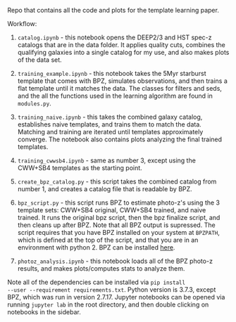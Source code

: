 
Repo that contains all the code and plots for the template learning paper.

Workflow:

1. <code>catalog.ipynb</code> - this notebook opens the DEEP2/3 and HST spec-z catalogs that are in the data folder. It applies quality cuts, combines the qualifying galaxies into a single catalog for my use, and also makes plots of the data set.

2. <code>training_example.ipynb</code> - this notebook takes the 5Myr starburst template that comes with BPZ, simulates observations, and then trains a flat template until it matches the data. The classes for filters and seds, and the all the functions used in the learning algorithm are found in <code>modules.py</code>.

3. <code>training_naive.ipynb</code> - this takes the combined galaxy catalog, establishes naive templates, and trains them to match the data. Matching and training are iterated until templates approximately converge. The notebook also contains plots analyzing the final trained templates.

4. <code>training_cwwsb4.ipynb</code> - same as number 3, except using the CWW+SB4 templates as the starting point.

5. <code>create_bpz_catalog.py</code> - this script takes the combined catalog from number 1, and creates a catalog file that is readable by BPZ.

6. <code>bpz_script.py</code> - this script runs BPZ to estimate photo-z's using the 3 template sets: CWW+SB4 original, CWW+SB4 trained, and naive trained. It runs the original bpz script, then the bpz finalize script, and then cleans up after BPZ. Note that all BPZ output is supressed. The script requires that you have BPZ installed on your system at <code>BPZPATH</code>, which is defined at the top of the script, and that you are in an environment with python 2. BPZ can be installed [here](http://www.stsci.edu/~dcoe/BPZ/).

7. <code>photoz_analysis.ipynb</code> - this notebook loads all of the BPZ photo-z results, and makes plots/computes stats to analyze them.

Note all of the dependencies can be installed via <code>pip install --user --requirement requirements.txt</code>. Python version is 3.7.3, except BPZ, which was run in version 2.7.17. Jupyter notebooks can be opened via running <code>jupyter lab</code> in the root directory, and then double clicking on notebooks in the sidebar.